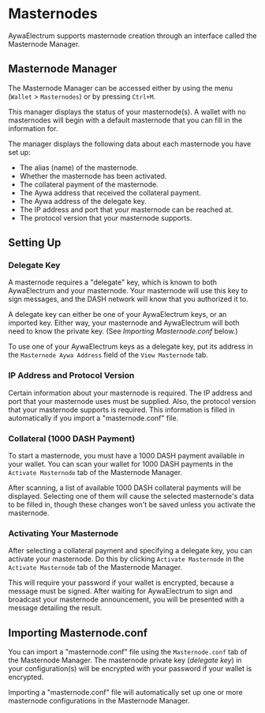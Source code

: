 # Masternodes

AywaElectrum supports masternode creation through an interface called the Masternode Manager.

## Masternode Manager

The Masternode Manager can be accessed either by using the menu (`Wallet` > `Masternodes`) or
by pressing `Ctrl+M`.

This manager displays the status of your masternode(s). A wallet with no masternodes will begin
with a default masternode that you can fill in the information for.

The manager displays the following data about each masternode you have set up:

- The alias (name) of the masternode.
- Whether the masternode has been activated.
- The collateral payment of the masternode.
- The Aywa address that received the collateral payment.
- The Aywa address of the delegate key.
- The IP address and port that your masternode can be reached at.
- The protocol version that your masternode supports.

## Setting Up

### Delegate Key

A masternode requires a "delegate" key, which is known to both AywaElectrum and your masternode.
Your masternode will use this key to sign messages, and the DASH network will know that you authorized
it to.

A delegate key can either be one of your AywaElectrum keys, or an imported key. Either way, your masternode
and AywaElectrum will both need to know the private key. (See *Importing Masternode.conf* below.)

To use one of your AywaElectrum keys as a delegate key, put its address in the `Masternode Aywa Address`
field of the `View Masternode` tab.

### IP Address and Protocol Version

Certain information about your masternode is required. The IP address and port that your masternode uses
must be supplied. Also, the protocol version that your masternode supports is required. This information is filled
in automatically if you import a "masternode.conf" file.

### Collateral (1000 DASH Payment)

To start a masternode, you must have a 1000 DASH payment available in your wallet.
You can scan your wallet for 1000 DASH payments in the `Activate Masternode` tab of the Masternode
Manager.

After scanning, a list of available 1000 DASH collateral payments will be displayed. Selecting one
of them will cause the selected masternode's data to be filled in, though these changes won't be saved
unless you activate the masternode.

### Activating Your Masternode

After selecting a collateral payment and specifying a delegate key, you can activate your masternode.
Do this by clicking `Activate Masternode` in the `Activate Masternode` tab of the Masternode Manager.

This will require your password if your wallet is encrypted, because a message must be signed. After
waiting for AywaElectrum to sign and broadcast your masternode announcement, you will be presented with
a message detailing the result.

## Importing Masternode.conf

You can import a "masternode.conf" file using the `Masternode.conf` tab of the Masternode Manager.
The masternode private key (*delegate key*) in your configuration(s) will be encrypted with your
password if your wallet is encrypted.

Importing a "masternode.conf" file will automatically set up one or more masternode configurations in
the Masternode Manager.
